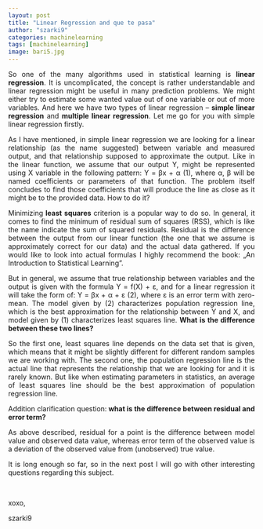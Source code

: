 ```yaml
---
layout: post
title: "Linear Regression and que te pasa"
author: "szarki9"
categories: machinelearning
tags: [machinelearning]
image: bari5.jpg
---
```

<p align="justify">So one of the many algorithms used
in statistical learning is <b>linear
regression</b>. It is uncomplicated, the concept is rather understandable and linear
regression might be useful in many prediction problems. We might either try to
estimate some wanted value out of one variable or out of more variables. And
here we have two types of linear regression – <b>simple linear regression</b> and <b>multiple
linear regression</b>. Let me go for you with simple linear regression firstly.<br></p><p align="justify">As I have mentioned, in simple
linear regression we are looking for a linear relationship (as the name
suggested) between variable and measured output, and that relationship supposed
to approximate the output. Like in the linear function, we assume that our
output Y, might be represented using X variable in the following pattern: Y = βx
+ α
(1), where α, β will be named coefficients or parameters of that function. The
problem itself concludes to find those coefficients that will produce the line
as close as it might be to the provided data. How to do it? </p><p align="justify">Minimizing<b> least squares </b>criterion is a popular way to do so. In general, it
comes to find the minimum of residual sum of squares (RSS), which is like the
name indicate the sum of squared residuals. Residual is the difference between the output from our linear function (the one that we assume is approximately
correct for our data) and the actual data gathered. If you would like to look
into actual formulas I highly recommend the book: „An Introduction to
Statistical Learning”. </p><p align="justify">But in general, we assume that true
relationship between variables and the output is given with the formula Y =
f(X) + ε, and for a linear regression it will take the form of: Y = βx
+ α
+ ε (2), where ε is an error term with zero-mean. The model given by (2)
characterizes population regression line, which is the best approximation for
the relationship between Y and X, and model given by (1) characterizes least
squares line. <b>What is the difference between these two lines?</b></p><p align="justify">So the first one, least squares line
depends on the data set that is given, which means that it might be slightly
different for different random samples we are working with. The second one, the population regression line is the actual line that represents the relationship
that we are looking for and it is rarely known. But like when estimating
parameters in statistics, an average of least squares line should be the best
approximation of population regression line.</p><p align="justify">Addition clarification question:<b>
what is the difference between residual and error term? </b></p><p align="justify">As above described, residual for a point
is the difference between model value and observed data value, whereas error
term of the observed value is a deviation of the observed value from
(unobserved) true value.</p><p align="justify">It is long enough so far, so in the next
post I will go with other interesting questions regarding this subject.</p><p><br></p><p>xoxo,</p><p>szarki9</p>